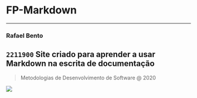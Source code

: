 # FP-Markdown
---
### Rafael Bento
`2211900`
Site criado para aprender a usar Markdown na escrita de documentação
---
> Metodologias de Desenvolvimento de Software @ 2020

![](https://www.ipleiria.pt/wp-content/themes/ipleiria/img/logo_ipl_header.png)